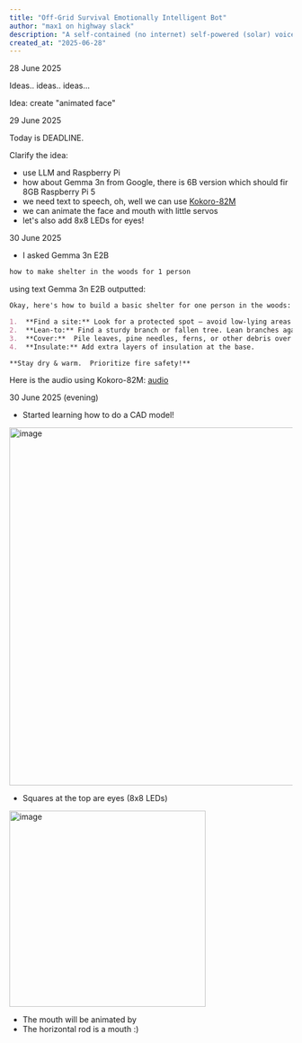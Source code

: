 ```yaml
---
title: "Off-Grid Survival Emotionally Intelligent Bot"
author: "max1 on highway slack"
description: "A self-contained (no internet) self-powered (solar) voice bot, exactly the one you need for survaval critical missions"
created_at: "2025-06-28"
---
```


28 June 2025

Ideas.. ideas.. ideas...

Idea: create "animated face"

29 June 2025

Today is DEADLINE.

Clarify the idea:

- use LLM and Raspberry Pi
- how about Gemma 3n from Google, there is 6B version which should fir 8GB Raspberry Pi 5
- we need text to speech, oh, well we can use [Kokoro-82M](https://huggingface.co/hexgrad/Kokoro-82M)
- we can animate the face and mouth with little servos
- let's also add 8x8 LEDs for eyes!

30 June 2025

- I asked Gemma 3n E2B

```txt
how to make shelter in the woods for 1 person
```
using text Gemma 3n E2B outputted:
```md
Okay, here's how to build a basic shelter for one person in the woods:

1.  **Find a site:** Look for a protected spot – avoid low-lying areas prone to flooding.  Consider wind direction.
2.  **Lean-to:** Find a sturdy branch or fallen tree. Lean branches against it at a 45-degree angle.
3.  **Cover:**  Pile leaves, pine needles, ferns, or other debris over the branches for insulation and weather protection. 
4.  **Insulate:** Add extra layers of insulation at the base. 

**Stay dry & warm.  Prioritize fire safety!**
```

Here is the audio using Kokoro-82M: [audio](https://github.com/max1vol/emo-survaval-bot/blob/main/samples/survaval-response-sample1.wav)

30 June 2025 (evening)

- Started learning how to do a CAD model!

<img width="637" alt="image" src="https://github.com/user-attachments/assets/4bb23068-0d29-4b3c-803b-e87bd1571cb7" />
  
- Squares at the top are eyes (8x8 LEDs)
<img width="349" alt="image" src="https://github.com/user-attachments/assets/d3387a8c-0872-43b7-8194-b5bf8ae0187d" />

- The mouth will be animated by 
- The horizontal rod is a mouth :)

